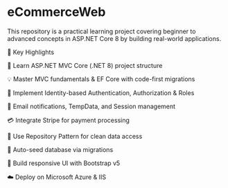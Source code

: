 # eCommerceWeb
This repository is a practical learning project covering beginner to advanced concepts in ASP.NET Core 8 by building real-world applications.

🚀 Key Highlights

🔧 Learn ASP.NET MVC Core (.NET 8) project structure

💡 Master MVC fundamentals & EF Core with code-first migrations

👥 Implement Identity-based Authentication, Authorization & Roles

📨 Email notifications, TempData, and Session management

💳 Integrate Stripe for payment processing

📁 Use Repository Pattern for clean data access

🌱 Auto-seed database via migrations

🎨 Build responsive UI with Bootstrap v5

☁️ Deploy on Microsoft Azure & IIS



